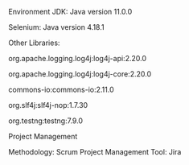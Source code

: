 Environment
JDK: Java version 11.0.0

Selenium: Java version 4.18.1

Other Libraries:

org.apache.logging.log4j:log4j-api:2.20.0

org.apache.logging.log4j:log4j-core:2.20.0

commons-io:commons-io:2.11.0

org.slf4j:slf4j-nop:1.7.30

org.testng:testng:7.9.0

Project Management

Methodology: Scrum
Project Management Tool: Jira
